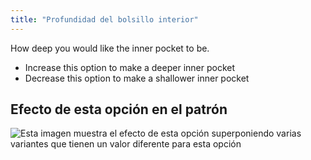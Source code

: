 ```yaml
---
title: "Profundidad del bolsillo interior"
---
```


How deep you would like the inner pocket to be.

- Increase this option to make a deeper inner pocket
- Decrease this option to make a shallower inner pocket

## Efecto de esta opción en el patrón

![Esta imagen muestra el efecto de esta opción superponiendo varias variantes que tienen un valor diferente para esta opción](jaeger_innerpocketdepth_sample.svg "Efecto de esta opción en el patrón")
